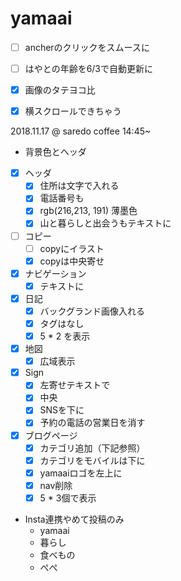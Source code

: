 # yamaai

- [ ] ancherのクリックをスムースに
- [ ] はやとの年齢を6/3で自動更新に

- [x] 画像のタテヨコ比
- [x] 横スクロールできちゃう

2018.11.17 @ saredo coffee 14:45~

- 背景色とヘッダ

- [x] ヘッダ
  - [x] 住所は文字で入れる
  - [x] 電話番号も
  - [x] rgb(216,213, 191) 薄墨色
  - [x] 山と暮らしと出会うもテキストに
- [ ] コピー
  - [ ] copyにイラスト
  - [x] copyは中央寄せ
- [x] ナビゲーション
  - [x] テキストに
- [x] 日記
  - [x] バックグランド画像入れる
  - [x] タグはなし
  - [x] 5 * 2 を表示
- [x] 地図
  - [x] 広域表示
- [x] Sign
  - [x] 左寄せテキストで
  - [x] 中央
  - [x] SNSを下に
  - [x] 予約の電話の営業日を消す
- [x] ブログページ
  - [x] カテゴリ追加（下記参照）
  - [x] カテゴリをモバイルは下に
  - [x] yamaaiロゴを左上に
  - [x] nav削除
  - [x] 5 * 3個で表示
- Insta連携やめて投稿のみ
  - yamaai
  - 暮らし
  - 食べもの
  - ぺぺ
